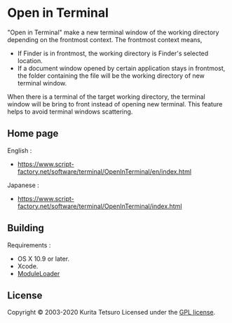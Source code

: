 Open in Terminal
================
"Open in Terminal" make a new terminal window of the working directory depending on the frontmost context. The frontmost context means,

- If Finder is in frontmost, the working directory is Finder's selected location.
- If a document window opened by certain application stays in frontmost, the folder containing the file will be the working directory of new terminal window.

When there is a terminal of the target working directory, the terminal window will be bring to front instead of opening new terminal. This feature helps to avoid terminal windows scattering.

## Home page
English :
* https://www.script-factory.net/software/terminal/OpenInTerminal/en/index.html

Japanese :
* https://www.script-factory.net/software/terminal/OpenInTerminal/index.html

## Building
Requirements :
* OS X 10.9 or later.
* Xcode.
* [ModuleLoader]

[ModuleLoader]: https://www.script-factory.net/XModules/ModuleLoader/en/index.html

## License

Copyright &copy; 2003-2020 Kurita Tetsuro
Licensed under the [GPL license][GPL].
 
[GPL]: http://www.gnu.org/licenses/gpl.html

